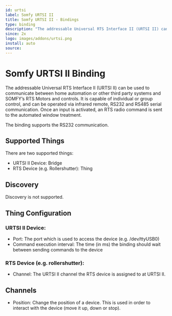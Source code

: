 ```yaml
---
id: urtsi
label: Somfy URTSI II
title: Somfy URTSI II - Bindings
type: binding
description: "The addressable Universal RTS Interface II (URTSI II) can be used to communicate between home automation or other third party systems and SOMFY’s RTS Motors and controls."
since: 2x
logo: images/addons/urtsi.png
install: auto
source: 
---
```


<!-- Attention authors: Do not edit directly. Please add your changes to the appropriate source repository -->


# Somfy URTSI II Binding

<AddonLogo/>

The addressable Universal RTS Interface II (URTSI II) can be used to communicate between home automation or other third party systems and SOMFY’s RTS Motors and controls.
It is capable of individual or group control, and can be operated via infrared remote, RS232 and RS485 serial communication.
Once an input is activated, an RTS radio command is sent to the automated window treatment.

The binding supports the RS232 communication.

## Supported Things

There are two supported things:

*   URTSI II Device: Bridge
*   RTS Device (e.g. Rollershutter): Thing

## Discovery

Discovery is not supported.

## Thing Configuration

### URTSI II Device:

*   Port: The port which is used to access the device (e.g. /dev/ttyUSB0)
*   Command execution interval: The time (in ms) the binding should wait between sending commands to the device

### RTS Device (e.g. rollershutter):

*   Channel: The URTSI II channel the RTS device is assigned to at URTSI II.

## Channels

*   Position: Change the position of a device. This is used in order to interact with the device (move it up, down or stop).

<DocPreviousVersions/>
<EditPageLink/>
